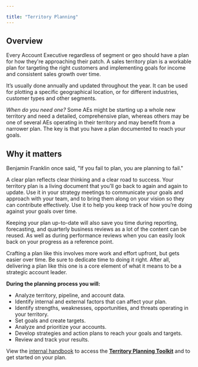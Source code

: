 ```yaml
---

title: "Territory Planning"
---
```








## Overview

Every Account Executive regardless of segment or geo should have a plan for how they're approaching their patch. A sales territory plan is a workable plan for targeting the right customers and implementing goals for income and consistent sales growth over time.

It’s usually done annually and updated throughout the year. It can be used for plotting a specific geographical location, or for different industries, customer types and other segments.

*When do you need one?* Some AEs might be starting up a whole new territory and need a detailed, comprehensive plan, whereas others may be one of several AEs operating in their territory and may benefit from a narrower plan. The key is that you have a plan documented to reach your goals.

## Why it matters

Benjamin Franklin once said, "If you fail to plan, you are planning to fail."

A clear plan reflects clear thinking and a clear road to success. Your territory plan is a living document that you’ll go back to again and again to update. Use it in your strategy meetings to communicate your goals and approach with your team, and to bring them along on your vision so they can contribute effectively. Use it to help you keep track of how you’re doing against your goals over time.

Keeping your plan up-to-date will also save you time during reporting, forecasting, and quarterly business reviews as a lot of the content can be reused. As well as during performance reviews when you can easily look back on your progress as a reference point.

Crafting a plan like this involves more work and effort upfront, but gets easier over time. Be sure to dedicate time to doing it right. After all, delivering a plan like this one is a core element of what it means to be a strategic account leader.

**During the planning process you will:**

- Analyze territory, pipeline, and account data.
- Identify internal and external factors that can affect your plan.
- Identify strengths, weaknesses, opportunities, and threats operating in your territory.
- Set goals and create targets.
- Analyze and prioritize your accounts.
- Develop strategies and action plans to reach your goals and targets.
- Review and track your results.

View the [internal handbook](https://internal.gitlab.com/handbook/sales/territory-planning/) to access the **[Territory Planning Toolkit](https://drive.google.com/drive/folders/1fW6SUOws6T7qlxtvMOr_EGN6779_VdsZ)** and to get started on your plan.

